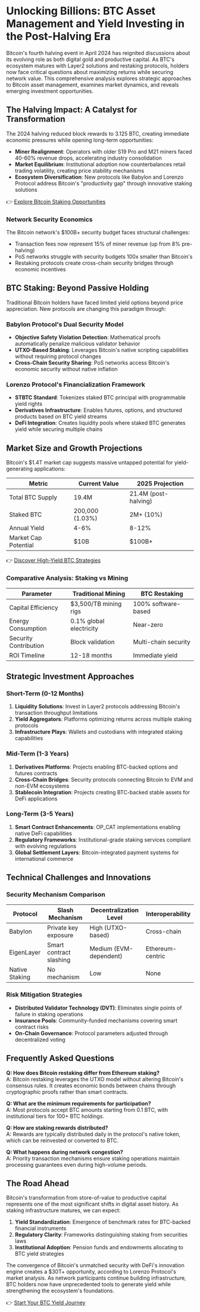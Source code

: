 # Unlocking Billions: BTC Asset Management and Yield Investing in the Post-Halving Era

Bitcoin's fourth halving event in April 2024 has reignited discussions about its evolving role as both digital gold and productive capital. As BTC's ecosystem matures with Layer2 solutions and restaking protocols, holders now face critical questions about maximizing returns while securing network value. This comprehensive analysis explores strategic approaches to Bitcoin asset management, examines market dynamics, and reveals emerging investment opportunities.

## The Halving Impact: A Catalyst for Transformation

The 2024 halving reduced block rewards to 3.125 BTC, creating immediate economic pressures while opening long-term opportunities:

- **Miner Realignment**: Operators with older S19 Pro and M21 miners faced 40-60% revenue drops, accelerating industry consolidation
- **Market Equilibrium**: Institutional adoption now counterbalances retail trading volatility, creating price stability mechanisms
- **Ecosystem Diversification**: New protocols like Babylon and Lorenzo Protocol address Bitcoin's "productivity gap" through innovative staking solutions

👉 [Explore Bitcoin Staking Opportunities](https://bit.ly/okx-bonus)

### Network Security Economics

The Bitcoin network's $100B+ security budget faces structural challenges:
- Transaction fees now represent 15% of miner revenue (up from 8% pre-halving)
- PoS networks struggle with security budgets 100x smaller than Bitcoin's
- Restaking protocols create cross-chain security bridges through economic incentives

## BTC Staking: Beyond Passive Holding

Traditional Bitcoin holders have faced limited yield options beyond price appreciation. New protocols are changing this paradigm through:

### Babylon Protocol's Dual Security Model

- **Objective Safety Violation Detection**: Mathematical proofs automatically penalize malicious validator behavior
- **UTXO-Based Staking**: Leverages Bitcoin's native scripting capabilities without requiring protocol changes
- **Cross-Chain Security Sharing**: PoS networks access Bitcoin's economic security without native inflation

### Lorenzo Protocol's Financialization Framework

- **STBTC Standard**: Tokenizes staked BTC principal with programmable yield rights
- **Derivatives Infrastructure**: Enables futures, options, and structured products based on BTC yield streams
- **DeFi Integration**: Creates liquidity pools where staked BTC generates yield while securing multiple chains

## Market Size and Growth Projections

Bitcoin's $1.4T market cap suggests massive untapped potential for yield-generating applications:

| Metric | Current Value | 2025 Projection |
|-------|---------------|------------------|
| Total BTC Supply | 19.4M | 21.4M (post-halving) |
| Staked BTC | 200,000 (1.03%) | 2M+ (10%) |
| Annual Yield | 4-6% | 8-12% |
| Market Cap Potential | $10B | $100B+ |

👉 [Discover High-Yield BTC Strategies](https://bit.ly/okx-bonus)

### Comparative Analysis: Staking vs Mining

| Parameter | Traditional Mining | BTC Restaking |
|---------|--------------------|----------------|
| Capital Efficiency | $3,500/TB mining rigs | 100% software-based |
| Energy Consumption | 0.1% global electricity | Near-zero |
| Security Contribution | Block validation | Multi-chain security |
| ROI Timeline | 12-18 months | Immediate yield |

## Strategic Investment Approaches

### Short-Term (0-12 Months)

1. **Liquidity Solutions**: Invest in Layer2 protocols addressing Bitcoin's transaction throughput limitations
2. **Yield Aggregators**: Platforms optimizing returns across multiple staking protocols
3. **Infrastructure Plays**: Wallets and custodians with integrated staking capabilities

### Mid-Term (1-3 Years)

1. **Derivatives Platforms**: Projects enabling BTC-backed options and futures contracts
2. **Cross-Chain Bridges**: Security protocols connecting Bitcoin to EVM and non-EVM ecosystems
3. **Stablecoin Integration**: Projects creating BTC-backed stable assets for DeFi applications

### Long-Term (3-5 Years)

1. **Smart Contract Enhancements**: OP_CAT implementations enabling native DeFi capabilities
2. **Regulatory Frameworks**: Institutional-grade staking services compliant with evolving regulations
3. **Global Settlement Layers**: Bitcoin-integrated payment systems for international commerce

## Technical Challenges and Innovations

### Security Mechanism Comparison

| Protocol | Slash Mechanism | Decentralization Level | Interoperability |
|---------|-----------------|------------------------|------------------|
| Babylon | Private key exposure | High (UTXO-based) | Cross-chain |
| EigenLayer | Smart contract slashing | Medium (EVM-dependent) | Ethereum-centric |
| Native Staking | No mechanism | Low | None |

### Risk Mitigation Strategies

- **Distributed Validator Technology (DVT)**: Eliminates single points of failure in staking operations
- **Insurance Pools**: Community-funded mechanisms covering smart contract risks
- **On-Chain Governance**: Protocol parameters adjusted through decentralized voting

## Frequently Asked Questions

**Q: How does Bitcoin restaking differ from Ethereum staking?**  
A: Bitcoin restaking leverages the UTXO model without altering Bitcoin's consensus rules. It creates economic bonds between chains through cryptographic proofs rather than smart contracts.

**Q: What are the minimum requirements for participation?**  
A: Most protocols accept BTC amounts starting from 0.1 BTC, with institutional tiers for 100+ BTC holdings.

**Q: How are staking rewards distributed?**  
A: Rewards are typically distributed daily in the protocol's native token, which can be reinvested or converted to BTC.

**Q: What happens during network congestion?**  
A: Priority transaction mechanisms ensure staking operations maintain processing guarantees even during high-volume periods.

## The Road Ahead

Bitcoin's transformation from store-of-value to productive capital represents one of the most significant shifts in digital asset history. As staking infrastructure matures, we can expect:

1. **Yield Standardization**: Emergence of benchmark rates for BTC-backed financial instruments
2. **Regulatory Clarity**: Frameworks distinguishing staking from securities laws
3. **Institutional Adoption**: Pension funds and endowments allocating to BTC yield strategies

The convergence of Bitcoin's unmatched security with DeFi's innovation engine creates a $30T+ opportunity, according to Lorenzo Protocol's market analysis. As network participants continue building infrastructure, BTC holders now have unprecedented tools to generate yield while strengthening the ecosystem's foundations.

👉 [Start Your BTC Yield Journey](https://bit.ly/okx-bonus)
